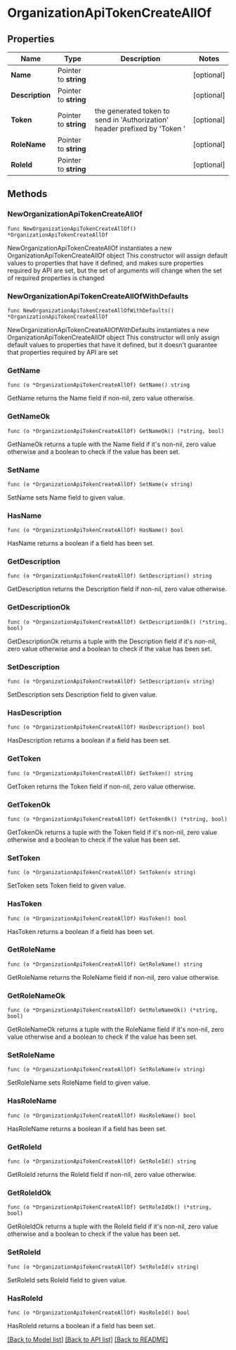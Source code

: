 # OrganizationApiTokenCreateAllOf

## Properties

Name | Type | Description | Notes
------------ | ------------- | ------------- | -------------
**Name** | Pointer to **string** |  | [optional] 
**Description** | Pointer to **string** |  | [optional] 
**Token** | Pointer to **string** | the generated token to send in &#39;Authorization&#39; header prefixed by &#39;Token &#39; | [optional] 
**RoleName** | Pointer to **string** |  | [optional] 
**RoleId** | Pointer to **string** |  | [optional] 

## Methods

### NewOrganizationApiTokenCreateAllOf

`func NewOrganizationApiTokenCreateAllOf() *OrganizationApiTokenCreateAllOf`

NewOrganizationApiTokenCreateAllOf instantiates a new OrganizationApiTokenCreateAllOf object
This constructor will assign default values to properties that have it defined,
and makes sure properties required by API are set, but the set of arguments
will change when the set of required properties is changed

### NewOrganizationApiTokenCreateAllOfWithDefaults

`func NewOrganizationApiTokenCreateAllOfWithDefaults() *OrganizationApiTokenCreateAllOf`

NewOrganizationApiTokenCreateAllOfWithDefaults instantiates a new OrganizationApiTokenCreateAllOf object
This constructor will only assign default values to properties that have it defined,
but it doesn't guarantee that properties required by API are set

### GetName

`func (o *OrganizationApiTokenCreateAllOf) GetName() string`

GetName returns the Name field if non-nil, zero value otherwise.

### GetNameOk

`func (o *OrganizationApiTokenCreateAllOf) GetNameOk() (*string, bool)`

GetNameOk returns a tuple with the Name field if it's non-nil, zero value otherwise
and a boolean to check if the value has been set.

### SetName

`func (o *OrganizationApiTokenCreateAllOf) SetName(v string)`

SetName sets Name field to given value.

### HasName

`func (o *OrganizationApiTokenCreateAllOf) HasName() bool`

HasName returns a boolean if a field has been set.

### GetDescription

`func (o *OrganizationApiTokenCreateAllOf) GetDescription() string`

GetDescription returns the Description field if non-nil, zero value otherwise.

### GetDescriptionOk

`func (o *OrganizationApiTokenCreateAllOf) GetDescriptionOk() (*string, bool)`

GetDescriptionOk returns a tuple with the Description field if it's non-nil, zero value otherwise
and a boolean to check if the value has been set.

### SetDescription

`func (o *OrganizationApiTokenCreateAllOf) SetDescription(v string)`

SetDescription sets Description field to given value.

### HasDescription

`func (o *OrganizationApiTokenCreateAllOf) HasDescription() bool`

HasDescription returns a boolean if a field has been set.

### GetToken

`func (o *OrganizationApiTokenCreateAllOf) GetToken() string`

GetToken returns the Token field if non-nil, zero value otherwise.

### GetTokenOk

`func (o *OrganizationApiTokenCreateAllOf) GetTokenOk() (*string, bool)`

GetTokenOk returns a tuple with the Token field if it's non-nil, zero value otherwise
and a boolean to check if the value has been set.

### SetToken

`func (o *OrganizationApiTokenCreateAllOf) SetToken(v string)`

SetToken sets Token field to given value.

### HasToken

`func (o *OrganizationApiTokenCreateAllOf) HasToken() bool`

HasToken returns a boolean if a field has been set.

### GetRoleName

`func (o *OrganizationApiTokenCreateAllOf) GetRoleName() string`

GetRoleName returns the RoleName field if non-nil, zero value otherwise.

### GetRoleNameOk

`func (o *OrganizationApiTokenCreateAllOf) GetRoleNameOk() (*string, bool)`

GetRoleNameOk returns a tuple with the RoleName field if it's non-nil, zero value otherwise
and a boolean to check if the value has been set.

### SetRoleName

`func (o *OrganizationApiTokenCreateAllOf) SetRoleName(v string)`

SetRoleName sets RoleName field to given value.

### HasRoleName

`func (o *OrganizationApiTokenCreateAllOf) HasRoleName() bool`

HasRoleName returns a boolean if a field has been set.

### GetRoleId

`func (o *OrganizationApiTokenCreateAllOf) GetRoleId() string`

GetRoleId returns the RoleId field if non-nil, zero value otherwise.

### GetRoleIdOk

`func (o *OrganizationApiTokenCreateAllOf) GetRoleIdOk() (*string, bool)`

GetRoleIdOk returns a tuple with the RoleId field if it's non-nil, zero value otherwise
and a boolean to check if the value has been set.

### SetRoleId

`func (o *OrganizationApiTokenCreateAllOf) SetRoleId(v string)`

SetRoleId sets RoleId field to given value.

### HasRoleId

`func (o *OrganizationApiTokenCreateAllOf) HasRoleId() bool`

HasRoleId returns a boolean if a field has been set.


[[Back to Model list]](../README.md#documentation-for-models) [[Back to API list]](../README.md#documentation-for-api-endpoints) [[Back to README]](../README.md)


